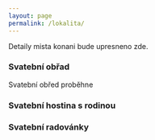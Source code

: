 ```yaml
---
layout: page
permalink: /lokalita/
---
```


Detaily mista konani bude upresneno zde.

### Svatební obřad

Svatební obřed proběhne 

### Svatební hostina s rodinou

### Svatební radovánky
